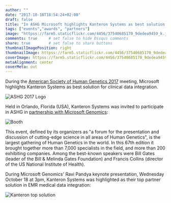 ```yaml
---
author: ""
date: "2017-10-18T18:54:24+02:00"
draft: false
title: "In ASHG Microsoft highlights Kanteron Systems as best solution for clinical data integration"
tags: ["events","awards", "partners"]
image: "httpss://farm5.staticflickr.com/4456/37540685170_9dedea9459_k.jpg"
comments: true     # set false to hide Disqus comments
share: true        # set false to share buttons
thumbnailImagePosition: right
thumbnailImage: httpss://farm5.staticflickr.com/4456/37540685170_9dedea9459_k.jpg
coverImage: httpss://farm5.staticflickr.com/4456/37540685170_9dedea9459_k.jpg
metaAlignment: center
coverMeta: out
---
```


During the [American Society of Human Genetics 2017](https://www.ashg.org/2017meeting/) meeting, Microsoft highlights Kanteron Systems as best solution for clinical data integration.

<!--more-->

![ASHG 2017 Logo](https://www.ashg.org/2017meeting/images/template/ASHG-2017-logo-blk.png) 

Held in Orlando, Florida (USA), Kanteron Systems was invited to participate in ASHG in [partnership with Microsoft Genomics](httpss://enterprise.microsoft.com/en-us/industries/health/genomics/):

![Booth](httpss://farm5.staticflickr.com/4487/37540681070_e9bb670be5_k.jpg) 

This event, defined by its organizers as "a forum for the presentation and discussion of cutting-edge science in all areas of Human Genetics", is the largest gathering of Human Genetics in the world. In this 67th edition it brought together more than 7,000 specialists in the field, and more than 200 exhibiting companies. Among the best-known speakers were Bill Gates (leader of the Bill & Melinda Gates Foundation) and Francis Collins (director of the US National Institute of Health).

During Microsoft Genomics' Ravi Pandya keynote presentation, Wednesday October 18 at 3pm, Kanteron Systems was highlighted as their top partner solution in EMR medical data integration:

![Kanteron top solution](httpss://farm5.staticflickr.com/4456/37540685170_9dedea9459_k.jpg) 